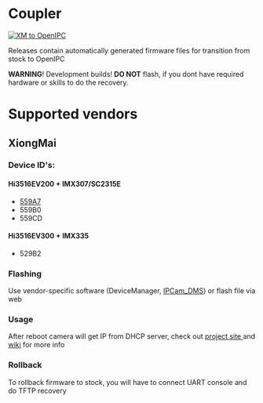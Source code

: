 # Coupler
[![XM to OpenIPC](https://github.com/OpenIPC/coupler/actions/workflows/xm.yml/badge.svg)](https://github.com/OpenIPC/coupler/releases)

Releases contain automatically generated firmware files for transition from stock to OpenIPC

**WARNING**! Development builds! **DO NOT** flash, if you dont have required hardware or skills to do the recovery.

# Supported vendors
## XiongMai
### Device ID's:
#### Hi3516EV200 + IMX307/SC2315E
* [559A7](https://github.com/OpenIPC/coupler/releases/download/latest/000559A7_OpenIPC_HI3516EV200_50H20AI_S38_2021-06-20.bin)
* 559B0
* 559CD
#### Hi3516EV300 + IMX335
* 529B2
### Flashing
Use vendor-specific software (DeviceManager, [IPCam_DMS](https://team.openipc.org/ipcam_dms/)) or flash file via web
### Usage
After reboot camera will get IP from DHCP server, check out [project site ](https://openipc.org/firmware/) and [wiki](https://github.com/OpenIPC/openipc-2.1/wiki) for more info
### Rollback
To rollback firmware to stock, you will have to connect UART console and do TFTP recovery
